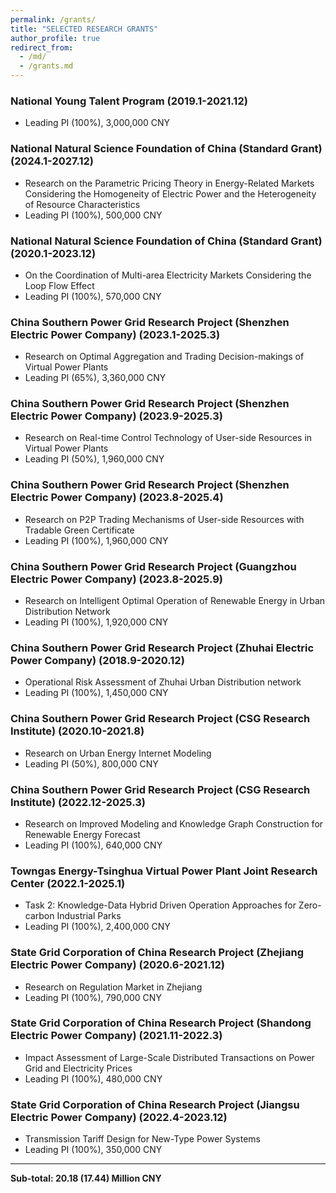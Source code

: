 ```yaml
---
permalink: /grants/
title: "SELECTED RESEARCH GRANTS"
author_profile: true
redirect_from: 
  - /md/
  - /grants.md
---
```


### National Young Talent Program (2019.1-2021.12)

- Leading PI (100%), 3,000,000 CNY

### National Natural Science Foundation of China (Standard Grant) (2024.1-2027.12)
- Research on the Parametric Pricing Theory in Energy-Related Markets Considering the Homogeneity of Electric Power and the Heterogeneity of Resource Characteristics  
- Leading PI (100%), 500,000 CNY

### National Natural Science Foundation of China (Standard Grant) (2020.1-2023.12)
- On the Coordination of Multi-area Electricity Markets Considering the Loop Flow Effect  
- Leading PI (100%), 570,000 CNY

### China Southern Power Grid Research Project (Shenzhen Electric Power Company) (2023.1-2025.3)
- Research on Optimal Aggregation and Trading Decision-makings of Virtual Power Plants  
- Leading PI (65%), 3,360,000 CNY

### China Southern Power Grid Research Project (Shenzhen Electric Power Company) (2023.9-2025.3)
- Research on Real-time Control Technology of User-side Resources in Virtual Power Plants  
- Leading PI (50%), 1,960,000 CNY

### China Southern Power Grid Research Project (Shenzhen Electric Power Company) (2023.8-2025.4)
- Research on P2P Trading Mechanisms of User-side Resources with Tradable Green Certificate  
- Leading PI (100%), 1,960,000 CNY

### China Southern Power Grid Research Project (Guangzhou Electric Power Company) (2023.8-2025.9)
- Research on Intelligent Optimal Operation of Renewable Energy in Urban Distribution Network  
- Leading PI (100%), 1,920,000 CNY

### China Southern Power Grid Research Project (Zhuhai Electric Power Company) (2018.9-2020.12)
- Operational Risk Assessment of Zhuhai Urban Distribution network  
- Leading PI (100%), 1,450,000 CNY

### China Southern Power Grid Research Project (CSG Research Institute) (2020.10-2021.8)
- Research on Urban Energy Internet Modeling  
- Leading PI (50%), 800,000 CNY

### China Southern Power Grid Research Project (CSG Research Institute) (2022.12-2025.3)
- Research on Improved Modeling and Knowledge Graph Construction for Renewable Energy Forecast  
- Leading PI (100%), 640,000 CNY

### Towngas Energy-Tsinghua Virtual Power Plant Joint Research Center (2022.1-2025.1)
- Task 2: Knowledge-Data Hybrid Driven Operation Approaches for Zero-carbon Industrial Parks  
- Leading PI (100%), 2,400,000 CNY

### State Grid Corporation of China Research Project (Zhejiang Electric Power Company) (2020.6-2021.12)
- Research on Regulation Market in Zhejiang  
- Leading PI (100%), 790,000 CNY

### State Grid Corporation of China Research Project (Shandong Electric Power Company) (2021.11-2022.3)
- Impact Assessment of Large-Scale Distributed Transactions on Power Grid and Electricity Prices  
- Leading PI (100%), 480,000 CNY

### State Grid Corporation of China Research Project (Jiangsu Electric Power Company) (2022.4-2023.12)
- Transmission Tariff Design for New-Type Power Systems  
- Leading PI (100%), 350,000 CNY
---
**Sub-total: 20.18 (17.44) Million CNY**
